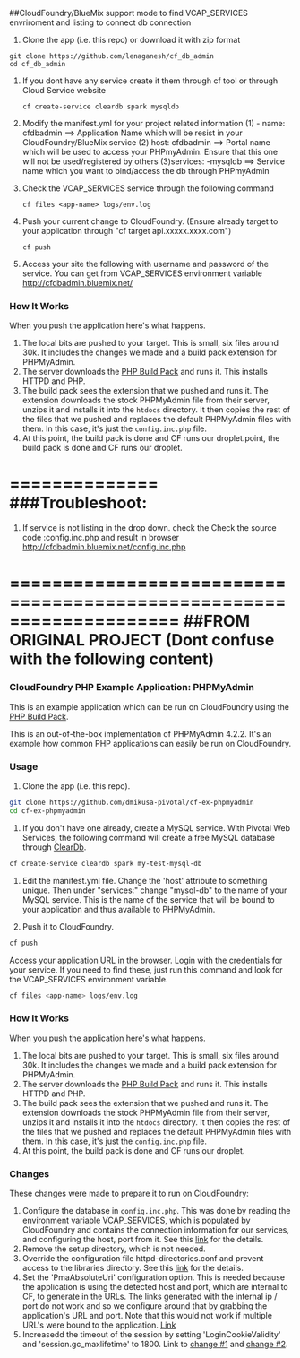 ##CloudFoundry/BlueMix support mode to find VCAP_SERVICES envriroment and listing to connect db connection
1. Clone the app (i.e. this repo) or download it with zip format

  ```$
  git clone https://github.com/lenaganesh/cf_db_admin
  cd cf_db_admin
  ```
  
1. If you dont have any service create it them through cf tool or through Cloud Service website
	```$
	cf create-service cleardb spark mysqldb
	```
1. Modify the manifest.yml for your project related information
	(1) - name: cfdbadmin 	==> Application Name which will be resist in your CloudFoundry/BlueMix service
	(2) host: cfdbadmin   	==> Portal name which will be used to access your PHPmyAdmin. Ensure that this one will not be used/registered by others
	(3)services:
		-mysqldb
							==> Service name which you want to bind/access the db through PHPmyAdmin

1. Check the VCAP_SERVICES service through the following command
	```$
	cf files <app-name> logs/env.log
	```
1. Push your current change to CloudFoundry. (Ensure already target to your application through "cf target api.xxxxx.xxxx.com")
	```
	cf push
	```
1. Access your site the following with username and password of the service. You can get from VCAP_SERVICES environment variable
	http://cfdbadmin.bluemix.net/
	
### How It Works

When you push the application here's what happens.

1. The local bits are pushed to your target.  This is small, six files around 30k. It includes the changes we made and a build pack extension for PHPMyAdmin.
1. The server downloads the [PHP Build Pack] and runs it.  This installs HTTPD and PHP.
1. The build pack sees the extension that we pushed and runs it.  The extension downloads the stock PHPMyAdmin file from their server, unzips it and installs it into the `htdocs` directory.  It then copies the rest of the files that we pushed and replaces the default PHPMyAdmin files with them.  In this case, it's just the `config.inc.php` file.
1. At this point, the build pack is done and CF runs our droplet.point, the build pack is done and CF runs our droplet.

==============
###Troubleshoot:
==============
1. If service is not listing in the drop down. check the 
Check the source code :config.inc.php and result in browser
http://cfdbadmin.bluemix.net/config.inc.php



====================================================================
##FROM ORIGINAL PROJECT (Dont confuse with the following content)
====================================================================
### CloudFoundry PHP Example Application:  PHPMyAdmin

This is an example application which can be run on CloudFoundry using the [PHP Build Pack].

This is an out-of-the-box implementation of PHPMyAdmin 4.2.2.  It's an example how common PHP applications can easily be run on CloudFoundry.

### Usage

1. Clone the app (i.e. this repo).

  ```bash
  git clone https://github.com/dmikusa-pivotal/cf-ex-phpmyadmin
  cd cf-ex-phpmyadmin
  ```

1. If you don't have one already, create a MySQL service.  With Pivotal Web Services, the following command will create a free MySQL database through [ClearDb].

  ```bash
  cf create-service cleardb spark my-test-mysql-db
  ```

1. Edit the manifest.yml file.  Change the 'host' attribute to something unique.  Then under "services:" change "mysql-db" to the name of your MySQL service.  This is the name of the service that will be bound to your application and thus available to PHPMyAdmin.

1. Push it to CloudFoundry.

  ```bash
  cf push
  ```

  Access your application URL in the browser.  Login with the credentials for your service.  If you need to find these, just run this command and look for the VCAP_SERVICES environment variable.

  ```bash
  cf files <app-name> logs/env.log
  ```

### How It Works

When you push the application here's what happens.

1. The local bits are pushed to your target.  This is small, six files around 30k. It includes the changes we made and a build pack extension for PHPMyAdmin.
1. The server downloads the [PHP Build Pack] and runs it.  This installs HTTPD and PHP.
1. The build pack sees the extension that we pushed and runs it.  The extension downloads the stock PHPMyAdmin file from their server, unzips it and installs it into the `htdocs` directory.  It then copies the rest of the files that we pushed and replaces the default PHPMyAdmin files with them.  In this case, it's just the `config.inc.php` file.
1. At this point, the build pack is done and CF runs our droplet.

### Changes

These changes were made to prepare it to run on CloudFoundry:

1. Configure the database in `config.inc.php`.  This was done by reading the environment variable VCAP_SERVICES, which is populated by CloudFoundry and contains the connection information for our services, and configuring the host, port from it.  See this [link](https://github.com/dmikusa-pivotal/cf-ex-phpmyadmin/blob/master/htdocs/config.inc.php#L27) for the details.
2. Remove the setup directory, which is not needed.
3. Override the configuration file httpd-directories.conf and prevent access to the libraries directory.  See this [link](https://github.com/dmikusa-pivotal/cf-ex-phpmyadmin/blob/master/.bp-config/httpd/extra/httpd-directories.conf#L14) for the details.
4. Set the 'PmaAbsoluteUri' configuration option.  This is needed because the application is using the detected host and port, which are internal to CF, to generate in the URLs.  The links generated with the internal ip / port do not work and so we configure around that by grabbing the application's URL and port. Note that this would not work if multiple URL's were bound to the application.  [Link](https://github.com/dmikusa-pivotal/cf-ex-phpmyadmin/blob/master/htdocs/config.inc.php#L52)
5. Increasedd the timeout of the session by setting 'LoginCookieValidity' and 'session.gc_maxlifetime' to 1800.  Link to [change #1](https://github.com/dmikusa-pivotal/cf-ex-phpmyadmin/blob/master/htdocs/config.inc.php#L56) and [change #2](https://github.com/dmikusa-pivotal/cf-ex-phpmyadmin/blob/master/.bp-config/php/php.ini#L1443).

[PHP Build Pack]:https://github.com/dmikusa-pivotal/cf-php-build-pack
[ClearDb]:https://www.cleardb.com/
